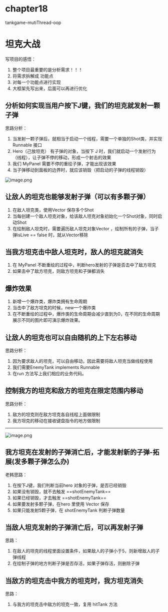 # chapter18
tankgame-mutiThread-oop
# 坦克大战
写项目的感悟：
1. 整个项目最重要的是分析需求！！！
2. 将需求拆解成 功能点
3. 对每一个功能点进行实现
4. 大框架先写出来，后面可以再进行优化

## 分析如何实现当用户按下J键，我们的坦克就发射一颗子弹
思路分析：
1. 当发射一颗子弹后，就相当于启动一个线程，需要一个单独的Shot类，并实现 Runnable 接口
2. Hero（己放坦克） 有子弹的对象，当按下 J 时，我们就启动一个发射行为（线程），让子弹不停的移动，形成一个射击的效果
3. 我们 MyPanel 需要不停的重绘子弹，才能出现该效果
4. 当子弹移动到面板的边界时，就应该销毁（把启动的子弹的线程销毁）

![image.png](https://note.youdao.com/yws/res/2/WEBRESOURCEabafb04a81fc70a2f78e9d7bcdbb6e42)

## 让敌人的坦克也能够发射子弹（可以有多颗子弹）
1. 在敌人坦克类，使用Vector 保存多个Shot
2. 当每创建一个敌人坦克对象，给该敌人坦克对象初始化一个Shot对象，同时启动Shot
3. 在绘制敌人坦克时，需要遍历敌人坦克对象Vector ，绘制所有的子弹，当子弹isLive == false 时，就从Vector移除

## 当我方坦克击中敌人坦克时，敌人的坦克就消失
1. 在 MyPanel 不断重绘的过程中，判断hero发射的子弹是否击中了敌方坦克
2. 如果击中了敌方坦克，则敌方坦克和子弹都消失

## 爆炸效果
1. 新增一个爆炸类，爆炸类拥有生命周期
2. 当击中了敌方坦克的时候，new一个爆炸类
2. 在不断重绘的过程中，爆炸类的生命周期会减少直到为0，在不同的生命周期展示不同的图片即可演示爆炸效果。

## 让敌人的坦克也可以自由随机的上下左右移动
思路分析：
1. 因为要求敌人的坦克，可以自由移动，因此需要将敌人坦克当做线程使用
2. 我们需要EnemyTank implements Runnable
3. 在run 方法写上我们相应的业务代码。

## 控制我方的坦克和敌方的坦克在限定范围内移动
思路分析：
1. 敌方的坦克则在敌方坦克各自线程上面做限制
2. 我方坦克的移动在接收键盘指令的地方做限制


---

![image.png](https://note.youdao.com/yws/res/6/WEBRESOURCE4ecaf8b7e31efaa96097a1ebe45c48e6)

## 我方坦克在发射的子弹消亡后，才能发射新的子弹-拓展(发多颗子弹怎么办)
老韩思路：
1. 在按下J键，我们判断当前hero 对象的子弹，是否已经销毁
2. 如果没有销毁，就不去触发 ==shotEnemyTank==
3. 如果已经销毁，才去触发 ==shotEnemyTank==
4. 如果要发射多颗子弹，在hero 里使用 Vector 保存
5. 如果只能发射5颗子弹，在 shotEnemyTank 判断子弹数量

## 当敌人坦克发射的子弹消亡后，可以再发射子弹
思路：
1. 在敌人的坦克的线程里面设置条件，如果敌人的子弹小于5，则新增敌人的子弹线程
2. 在绘制子弹的地方判断子弹是否存活，如果子弹存活，则删除子弹

## 当敌方的坦克击中我方的坦克时，我方坦克消失
思路：
1. 与我方的坦克击中敌方的坦克一致，复用 hitTank 方法
